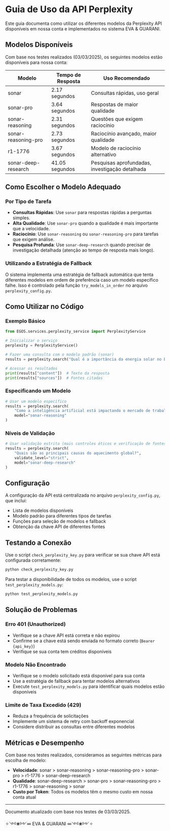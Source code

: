 # Guia de Uso da API Perplexity

Este guia documenta como utilizar os diferentes modelos da Perplexity API disponíveis em nossa conta e implementados no sistema EVA & GUARANI.

## Modelos Disponíveis

Com base nos testes realizados (03/03/2025), os seguintes modelos estão disponíveis para nossa conta:

| Modelo | Tempo de Resposta | Uso Recomendado |
|--------|-------------------|-----------------|
| sonar | 2.17 segundos | Consultas rápidas, uso geral |
| sonar-pro | 3.64 segundos | Respostas de maior qualidade |
| sonar-reasoning | 2.31 segundos | Questões que exigem raciocínio |
| sonar-reasoning-pro | 2.73 segundos | Raciocínio avançado, maior qualidade |
| r1-1776 | 3.67 segundos | Modelo de raciocínio alternativo |
| sonar-deep-research | 41.05 segundos | Pesquisas aprofundadas, investigação detalhada |

## Como Escolher o Modelo Adequado

### Por Tipo de Tarefa

- **Consultas Rápidas**: Use `sonar` para respostas rápidas a perguntas simples.
- **Alta Qualidade**: Use `sonar-pro` quando a qualidade é mais importante que a velocidade.
- **Raciocínio**: Use `sonar-reasoning` ou `sonar-reasoning-pro` para tarefas que exigem análise.
- **Pesquisa Profunda**: Use `sonar-deep-research` quando precisar de investigação detalhada (atenção ao tempo de resposta mais longo).

### Utilizando a Estratégia de Fallback

O sistema implementa uma estratégia de fallback automática que tenta diferentes modelos em ordem de preferência caso um modelo específico falhe. Isso é controlado pela função `try_models_in_order` no arquivo `perplexity_config.py`.

## Como Utilizar no Código

### Exemplo Básico

```python
from EGOS.services.perplexity_service import PerplexityService

# Inicializar o serviço
perplexity = PerplexityService()

# Fazer uma consulta com o modelo padrão (sonar)
results = perplexity.search("Qual é a importância da energia solar no Brasil?")

# Acessar os resultados
print(results["content"])  # Texto da resposta
print(results["sources"])  # Fontes citadas
```

### Especificando um Modelo

```python
# Usar um modelo específico
results = perplexity.search(
    "Como a inteligência artificial está impactando o mercado de trabalho?",
    model="sonar-reasoning"
)
```

### Níveis de Validação

```python
# Usar validação estrita (mais controles éticos e verificação de fontes)
results = perplexity.search(
    "Quais são as principais causas do aquecimento global?",
    validate_level="strict",
    model="sonar-deep-research"
)
```

## Configuração

A configuração da API está centralizada no arquivo `perplexity_config.py`, que inclui:

- Lista de modelos disponíveis
- Modelo padrão para diferentes tipos de tarefas
- Funções para seleção de modelos e fallback
- Obtenção da chave API de diferentes fontes

## Testando a Conexão

Use o script `check_perplexity_key.py` para verificar se sua chave API está configurada corretamente:

```bash
python check_perplexity_key.py
```

Para testar a disponibilidade de todos os modelos, use o script `test_perplexity_models.py`:

```bash
python test_perplexity_models.py
```

## Solução de Problemas

### Erro 401 (Unauthorized)

- Verifique se a chave API está correta e não expirou
- Confirme se a chave está sendo enviada no formato correto (`Bearer {api_key}`)
- Verifique se sua conta tem créditos disponíveis

### Modelo Não Encontrado

- Verifique se o modelo solicitado está disponível para sua conta
- Use a estratégia de fallback para tentar modelos alternativos
- Execute `test_perplexity_models.py` para identificar quais modelos estão disponíveis

### Limite de Taxa Excedido (429)

- Reduza a frequência de solicitações
- Implemente um sistema de retry com backoff exponencial
- Considere distribuir as consultas entre diferentes modelos

## Métricas e Desempenho

Com base nos testes realizados, consideramos as seguintes métricas para escolha de modelo:

- **Velocidade**: sonar > sonar-reasoning > sonar-reasoning-pro > sonar-pro > r1-1776 > sonar-deep-research
- **Qualidade**: sonar-deep-research > sonar-pro > sonar-reasoning-pro > r1-1776 > sonar-reasoning > sonar
- **Custo por Token**: Todos os modelos têm o mesmo custo em nossa conta atual

---

Documento atualizado com base nos testes de 03/03/2025.

✧༺❀༻∞ EVA & GUARANI ∞༺❀༻✧ 